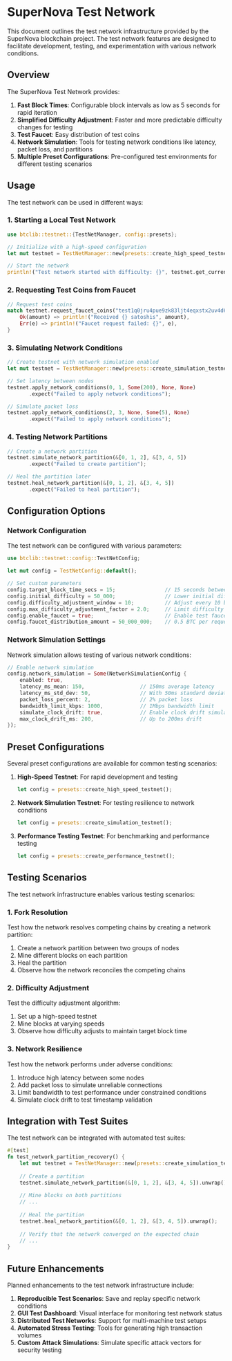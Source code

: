 # SuperNova Test Network

This document outlines the test network infrastructure provided by the SuperNova blockchain project. The test network features are designed to facilitate development, testing, and experimentation with various network conditions.

## Overview

The SuperNova Test Network provides:

1. **Fast Block Times**: Configurable block intervals as low as 5 seconds for rapid iteration
2. **Simplified Difficulty Adjustment**: Faster and more predictable difficulty changes for testing
3. **Test Faucet**: Easy distribution of test coins
4. **Network Simulation**: Tools for testing network conditions like latency, packet loss, and partitions
5. **Multiple Preset Configurations**: Pre-configured test environments for different testing scenarios

## Usage

The test network can be used in different ways:

### 1. Starting a Local Test Network

```rust
use btclib::testnet::{TestNetManager, config::presets};

// Initialize with a high-speed configuration
let mut testnet = TestNetManager::new(presets::create_high_speed_testnet());

// Start the network
println!("Test network started with difficulty: {}", testnet.get_current_difficulty());
```

### 2. Requesting Test Coins from Faucet

```rust
// Request test coins
match testnet.request_faucet_coins("test1q0jru4pue9zk83ljt4eqxstx2uv4d6sp98yvz06") {
    Ok(amount) => println!("Received {} satoshis", amount),
    Err(e) => println!("Faucet request failed: {}", e),
}
```

### 3. Simulating Network Conditions

```rust
// Create testnet with network simulation enabled
let mut testnet = TestNetManager::new(presets::create_simulation_testnet());

// Set latency between nodes
testnet.apply_network_conditions(0, 1, Some(200), None, None)
       .expect("Failed to apply network conditions");

// Simulate packet loss
testnet.apply_network_conditions(2, 3, None, Some(5), None)
       .expect("Failed to apply network conditions");
```

### 4. Testing Network Partitions

```rust
// Create a network partition
testnet.simulate_network_partition(&[0, 1, 2], &[3, 4, 5])
       .expect("Failed to create partition");

// Heal the partition later
testnet.heal_network_partition(&[0, 1, 2], &[3, 4, 5])
       .expect("Failed to heal partition");
```

## Configuration Options

### Network Configuration

The test network can be configured with various parameters:

```rust
use btclib::testnet::config::TestNetConfig;

let mut config = TestNetConfig::default();

// Set custom parameters
config.target_block_time_secs = 15;                // 15 seconds between blocks
config.initial_difficulty = 50_000;                // Lower initial difficulty
config.difficulty_adjustment_window = 10;          // Adjust every 10 blocks
config.max_difficulty_adjustment_factor = 2.0;     // Limit difficulty changes
config.enable_faucet = true;                       // Enable test faucet
config.faucet_distribution_amount = 50_000_000;    // 0.5 BTC per request
```

### Network Simulation Settings

Network simulation allows testing of various network conditions:

```rust
// Enable network simulation
config.network_simulation = Some(NetworkSimulationConfig {
    enabled: true,
    latency_ms_mean: 150,                  // 150ms average latency
    latency_ms_std_dev: 50,                // With 50ms standard deviation
    packet_loss_percent: 2,                // 2% packet loss
    bandwidth_limit_kbps: 1000,            // 1Mbps bandwidth limit
    simulate_clock_drift: true,            // Enable clock drift simulation
    max_clock_drift_ms: 200,               // Up to 200ms drift
});
```

## Preset Configurations

Several preset configurations are available for common testing scenarios:

1. **High-Speed Testnet**: For rapid development and testing
   ```rust
   let config = presets::create_high_speed_testnet();
   ```

2. **Network Simulation Testnet**: For testing resilience to network conditions
   ```rust
   let config = presets::create_simulation_testnet();
   ```

3. **Performance Testing Testnet**: For benchmarking and performance testing
   ```rust
   let config = presets::create_performance_testnet();
   ```

## Testing Scenarios

The test network infrastructure enables various testing scenarios:

### 1. Fork Resolution

Test how the network resolves competing chains by creating a network partition:

1. Create a network partition between two groups of nodes
2. Mine different blocks on each partition
3. Heal the partition
4. Observe how the network reconciles the competing chains

### 2. Difficulty Adjustment

Test the difficulty adjustment algorithm:

1. Set up a high-speed testnet
2. Mine blocks at varying speeds
3. Observe how difficulty adjusts to maintain target block time

### 3. Network Resilience

Test how the network performs under adverse conditions:

1. Introduce high latency between some nodes
2. Add packet loss to simulate unreliable connections
3. Limit bandwidth to test performance under constrained conditions
4. Simulate clock drift to test timestamp validation

## Integration with Test Suites

The test network can be integrated with automated test suites:

```rust
#[test]
fn test_network_partition_recovery() {
    let mut testnet = TestNetManager::new(presets::create_simulation_testnet());
    
    // Create a partition
    testnet.simulate_network_partition(&[0, 1, 2], &[3, 4, 5]).unwrap();
    
    // Mine blocks on both partitions
    // ...
    
    // Heal the partition
    testnet.heal_network_partition(&[0, 1, 2], &[3, 4, 5]).unwrap();
    
    // Verify that the network converged on the expected chain
    // ...
}
```

## Future Enhancements

Planned enhancements to the test network infrastructure include:

1. **Reproducible Test Scenarios**: Save and replay specific network conditions
2. **GUI Test Dashboard**: Visual interface for monitoring test network status
3. **Distributed Test Networks**: Support for multi-machine test setups
4. **Automated Stress Testing**: Tools for generating high transaction volumes
5. **Custom Attack Simulations**: Simulate specific attack vectors for security testing 